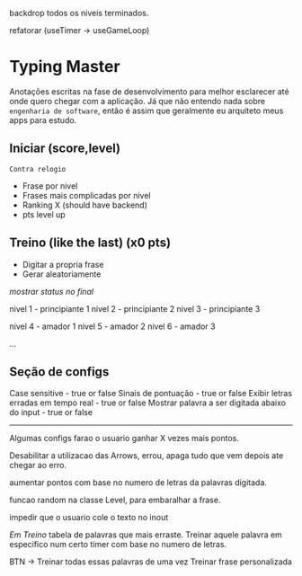 backdrop todos os niveis terminados.

refatorar (useTimer -> useGameLoop)

# Typing Master

Anotações escritas na fase de desenvolvimento para melhor esclarecer até onde quero chegar com a aplicação. Já que não entendo nada sobre `engenharia de software`, então é assim que geralmente eu arquiteto meus apps para estudo.

## Iniciar (score,level)

`Contra relogio`

- Frase por nivel
- Frases mais complicadas por nivel
- Ranking X (should have backend)
- pts level up

## Treino (like the last) (x0 pts)

- Digitar a propria frase
- Gerar aleatoriamente

_mostrar status no final_

nivel 1 - principiante 1
nivel 2 - principiante 2
nivel 3 - principiante 3

nivel 4 - amador 1
nivel 5 - amador 2
nivel 6 - amador 3

...

## Seção de configs

Case sensitive - true or false
Sinais de pontuação - true or false
Exibir letras erradas em tempo real - true or false
Mostrar palavra a ser digitada abaixo do input - true or false

---

Algumas configs farao o usuario ganhar X vezes mais pontos.

Desabilitar a utilizacao das Arrows, errou, apaga tudo que vem depois ate chegar ao erro.

aumentar pontos com base no numero de letras da palavras digitada.

funcao random na classe Level, para embaralhar a frase.

impedir que o usuario cole o texto no inout

_Em Treino_
tabela de palavras que mais erraste.
Treinar aquele palavra em especifico num certo timer com base no numero de letras.

BTN -> Treinar todas essas palavras de uma vez
Treinar frase personalizada

